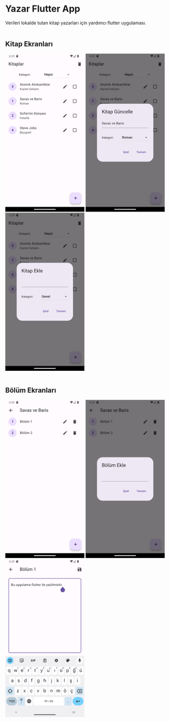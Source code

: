 # Yazar Flutter App
Verileri lokalde tutan kitap yazarları için yardımcı flutter uygulaması.
<br></br>

## Kitap Ekranları
<img src="images/Screenshot_1.png" alt="Screenshot_1" width="250"/>
<img src="images/Screenshot_2.png" alt="Screenshot_2" width="250"/>
<img src="images/Screenshot_3.png" alt="Screenshot_3" width="250"/>
<br></br>

## Bölüm Ekranları
<img src="images/Screenshot_4.png" alt="Screenshot_4" width="250"/>
<img src="images/Screenshot_5.png" alt="Screenshot_5" width="250"/>
<img src="images/Screenshot_6.png" alt="Screenshot_6" width="250"/>